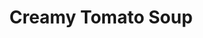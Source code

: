 ---
title: Creamy Tomato Soup
tags: ["misc", "dinner"]
ingredients:
  - 2 tbsp butter
  - 1 tsp crushed garlic
  - 1/2 onion, diced
  - 2 tbsp tomato paste
  - 2 x 410g tins chopped tomatoes
  - 4 cups vegetable stock (1L)
  - 1 tsp sugar
  - 1 tsp smoked paprika
  - 1/2 tsp chili powder (or more to taste)
  - 2 bay leaves
  - 2 sprigs fresh thyme
  - 1/2 cup cream
  - Salt & pepper
method:
  - In a large pot, cook the butter, garlic, and onion for about 5 minutes until soft and fragrant.
  - Stir in tomato paste and cook for another 2 minutes.
  - Add chopped tomatoes, vegetable stock, sugar, paprika, chili powder, bay leaves, thyme, salt, and pepper.
  - Bring to the boil, then reduce heat and simmer uncovered for 30 minutes.
  - Remove from heat and discard the bay leaves and thyme sprigs.
  - Stir in cream.
  - Blend with a stick mixer or blender until smooth.
---